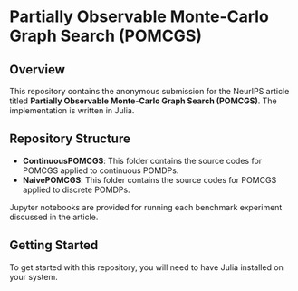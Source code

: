 # Partially Observable Monte-Carlo Graph Search (POMCGS)

## Overview

This repository contains the anonymous submission for the NeurIPS article titled **Partially Observable Monte-Carlo Graph Search (POMCGS)**. The implementation is written in Julia.

## Repository Structure

- **ContinuousPOMCGS**: This folder contains the source codes for POMCGS applied to continuous POMDPs.
- **NaivePOMCGS**: This folder contains the source codes for POMCGS applied to discrete POMDPs.

Jupyter notebooks are provided for running each benchmark experiment discussed in the article.

## Getting Started

To get started with this repository, you will need to have Julia installed on your system.

